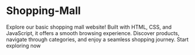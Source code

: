 # Shopping-Mall
Explore our basic shopping mall website! Built with HTML, CSS, and JavaScript, it offers a smooth browsing experience. Discover products, navigate through categories, and enjoy a seamless shopping journey. Start exploring now
